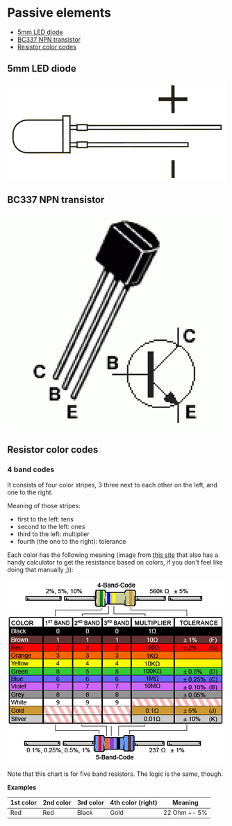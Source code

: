 # Passive elements

- [5mm LED diode](#5mm-led-diode)
- [BC337 NPN transistor](#bc337-npn-transistor)
- [Resistor color codes](#resistor-color-codes)

## 5mm LED diode

![LED diode](./led_diode.png)

## BC337 NPN transistor

![BC337](./bc337.gif)

## Resistor color codes

### 4 band codes

It consists of four color stripes, 3 three next to each other on the left, and one to the right.

Meaning of those stripes:
  - first to the left: tens
  - second to the left: ones
  - third to the left: multiplier
  - fourth (the one to the right): tolerance

Each color has the following meaning (image from [this site](http://www.digikey.com/en/resources/conversion-calculators/conversion-calculator-resistor-color-code-4-band) that also has a handy calculator to get the resistance based on colors, if you don't feel like doing that manually ;)):

![Resistor color chart](./resistor-color-chart.jpg)

Note that this chart is for five band resistors. The logic is the same, though.

**Examples**

| 1st color | 2nd color | 3rd color | 4th color (right) | Meaning      |
|-----------|-----------|-----------|-------------------|--------------|
| Red       | Red       | Black     | Gold              | 22 Ohm +- 5% |
